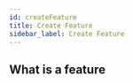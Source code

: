 ```yaml
---
id: createFeature
title: Create Feature
sidebar_label: Create Feature
---
```


## What is a feature
